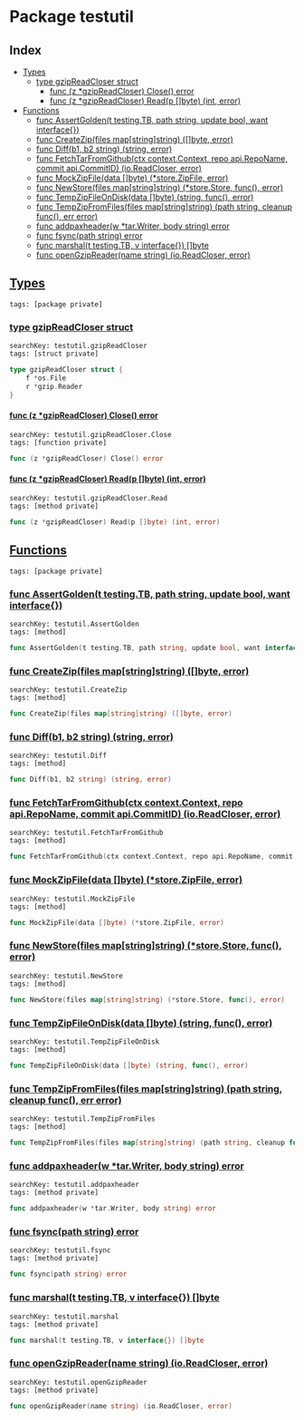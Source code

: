# Package testutil

## Index

* [Types](#type)
    * [type gzipReadCloser struct](#gzipReadCloser)
        * [func (z *gzipReadCloser) Close() error](#gzipReadCloser.Close)
        * [func (z *gzipReadCloser) Read(p []byte) (int, error)](#gzipReadCloser.Read)
* [Functions](#func)
    * [func AssertGolden(t testing.TB, path string, update bool, want interface{})](#AssertGolden)
    * [func CreateZip(files map[string]string) ([]byte, error)](#CreateZip)
    * [func Diff(b1, b2 string) (string, error)](#Diff)
    * [func FetchTarFromGithub(ctx context.Context, repo api.RepoName, commit api.CommitID) (io.ReadCloser, error)](#FetchTarFromGithub)
    * [func MockZipFile(data []byte) (*store.ZipFile, error)](#MockZipFile)
    * [func NewStore(files map[string]string) (*store.Store, func(), error)](#NewStore)
    * [func TempZipFileOnDisk(data []byte) (string, func(), error)](#TempZipFileOnDisk)
    * [func TempZipFromFiles(files map[string]string) (path string, cleanup func(), err error)](#TempZipFromFiles)
    * [func addpaxheader(w *tar.Writer, body string) error](#addpaxheader)
    * [func fsync(path string) error](#fsync)
    * [func marshal(t testing.TB, v interface{}) []byte](#marshal)
    * [func openGzipReader(name string) (io.ReadCloser, error)](#openGzipReader)


## <a id="type" href="#type">Types</a>

```
tags: [package private]
```

### <a id="gzipReadCloser" href="#gzipReadCloser">type gzipReadCloser struct</a>

```
searchKey: testutil.gzipReadCloser
tags: [struct private]
```

```Go
type gzipReadCloser struct {
	f *os.File
	r *gzip.Reader
}
```

#### <a id="gzipReadCloser.Close" href="#gzipReadCloser.Close">func (z *gzipReadCloser) Close() error</a>

```
searchKey: testutil.gzipReadCloser.Close
tags: [function private]
```

```Go
func (z *gzipReadCloser) Close() error
```

#### <a id="gzipReadCloser.Read" href="#gzipReadCloser.Read">func (z *gzipReadCloser) Read(p []byte) (int, error)</a>

```
searchKey: testutil.gzipReadCloser.Read
tags: [method private]
```

```Go
func (z *gzipReadCloser) Read(p []byte) (int, error)
```

## <a id="func" href="#func">Functions</a>

```
tags: [package private]
```

### <a id="AssertGolden" href="#AssertGolden">func AssertGolden(t testing.TB, path string, update bool, want interface{})</a>

```
searchKey: testutil.AssertGolden
tags: [method]
```

```Go
func AssertGolden(t testing.TB, path string, update bool, want interface{})
```

### <a id="CreateZip" href="#CreateZip">func CreateZip(files map[string]string) ([]byte, error)</a>

```
searchKey: testutil.CreateZip
tags: [method]
```

```Go
func CreateZip(files map[string]string) ([]byte, error)
```

### <a id="Diff" href="#Diff">func Diff(b1, b2 string) (string, error)</a>

```
searchKey: testutil.Diff
tags: [method]
```

```Go
func Diff(b1, b2 string) (string, error)
```

### <a id="FetchTarFromGithub" href="#FetchTarFromGithub">func FetchTarFromGithub(ctx context.Context, repo api.RepoName, commit api.CommitID) (io.ReadCloser, error)</a>

```
searchKey: testutil.FetchTarFromGithub
tags: [method]
```

```Go
func FetchTarFromGithub(ctx context.Context, repo api.RepoName, commit api.CommitID) (io.ReadCloser, error)
```

### <a id="MockZipFile" href="#MockZipFile">func MockZipFile(data []byte) (*store.ZipFile, error)</a>

```
searchKey: testutil.MockZipFile
tags: [method]
```

```Go
func MockZipFile(data []byte) (*store.ZipFile, error)
```

### <a id="NewStore" href="#NewStore">func NewStore(files map[string]string) (*store.Store, func(), error)</a>

```
searchKey: testutil.NewStore
tags: [method]
```

```Go
func NewStore(files map[string]string) (*store.Store, func(), error)
```

### <a id="TempZipFileOnDisk" href="#TempZipFileOnDisk">func TempZipFileOnDisk(data []byte) (string, func(), error)</a>

```
searchKey: testutil.TempZipFileOnDisk
tags: [method]
```

```Go
func TempZipFileOnDisk(data []byte) (string, func(), error)
```

### <a id="TempZipFromFiles" href="#TempZipFromFiles">func TempZipFromFiles(files map[string]string) (path string, cleanup func(), err error)</a>

```
searchKey: testutil.TempZipFromFiles
tags: [method]
```

```Go
func TempZipFromFiles(files map[string]string) (path string, cleanup func(), err error)
```

### <a id="addpaxheader" href="#addpaxheader">func addpaxheader(w *tar.Writer, body string) error</a>

```
searchKey: testutil.addpaxheader
tags: [method private]
```

```Go
func addpaxheader(w *tar.Writer, body string) error
```

### <a id="fsync" href="#fsync">func fsync(path string) error</a>

```
searchKey: testutil.fsync
tags: [method private]
```

```Go
func fsync(path string) error
```

### <a id="marshal" href="#marshal">func marshal(t testing.TB, v interface{}) []byte</a>

```
searchKey: testutil.marshal
tags: [method private]
```

```Go
func marshal(t testing.TB, v interface{}) []byte
```

### <a id="openGzipReader" href="#openGzipReader">func openGzipReader(name string) (io.ReadCloser, error)</a>

```
searchKey: testutil.openGzipReader
tags: [method private]
```

```Go
func openGzipReader(name string) (io.ReadCloser, error)
```

